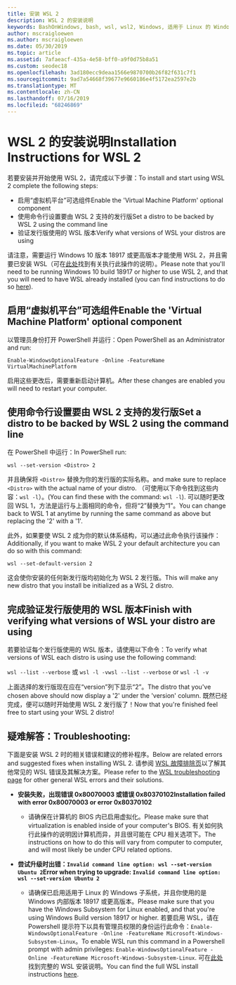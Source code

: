 ```yaml
---
title: 安装 WSL 2
description: WSL 2 的安装说明
keywords: BashOnWindows, bash, wsl, wsl2, Windows, 适用于 Linux 的 Windows 子系统, windowssubsystem, ubuntu, debian, suse, Windows 10, 安装
author: mscraigloewen
ms.author: mscraigloewen
ms.date: 05/30/2019
ms.topic: article
ms.assetid: 7afaeacf-435a-4e58-bff0-a9f0d75b8a51
ms.custom: seodec18
ms.openlocfilehash: 3ad180ecc9deaa1566e9870700b26f82f631c7f1
ms.sourcegitcommit: 9ad7a54668f39677e9660186e4f5172ea2597e2b
ms.translationtype: MT
ms.contentlocale: zh-CN
ms.lasthandoff: 07/16/2019
ms.locfileid: "68246869"
---
```

# <a name="installation-instructions-for-wsl-2"></a><span data-ttu-id="b7030-104">WSL 2 的安装说明</span><span class="sxs-lookup"><span data-stu-id="b7030-104">Installation Instructions for WSL 2</span></span>

<span data-ttu-id="b7030-105">若要安装并开始使用 WSL 2，请完成以下步骤：</span><span class="sxs-lookup"><span data-stu-id="b7030-105">To install and start using WSL 2 complete the following steps:</span></span>

- <span data-ttu-id="b7030-106">启用“虚拟机平台”可选组件</span><span class="sxs-lookup"><span data-stu-id="b7030-106">Enable the 'Virtual Machine Platform' optional component</span></span>
- <span data-ttu-id="b7030-107">使用命令行设置要由 WSL 2 支持的发行版</span><span class="sxs-lookup"><span data-stu-id="b7030-107">Set a distro to be backed by WSL 2 using the command line</span></span>
- <span data-ttu-id="b7030-108">验证发行版使用的 WSL 版本</span><span class="sxs-lookup"><span data-stu-id="b7030-108">Verify what versions of WSL your distros are using</span></span>

<span data-ttu-id="b7030-109">请注意，需要运行 Windows 10 版本 18917 或更高版本才能使用 WSL 2，并且需要已安装 WSL（可在[此处](./install-win10.md)找到有关执行此操作的说明）。</span><span class="sxs-lookup"><span data-stu-id="b7030-109">Please note that you'll need to be running Windows 10 build 18917 or higher to use WSL 2, and that you will need to have WSL already installed (you can find instructions to do so [here](./install-win10.md)).</span></span> 

## <a name="enable-the-virtual-machine-platform-optional-component"></a><span data-ttu-id="b7030-110">启用“虚拟机平台”可选组件</span><span class="sxs-lookup"><span data-stu-id="b7030-110">Enable the 'Virtual Machine Platform' optional component</span></span>

<span data-ttu-id="b7030-111">以管理员身份打开 PowerShell 并运行：</span><span class="sxs-lookup"><span data-stu-id="b7030-111">Open PowerShell as an Administrator and run:</span></span>

`Enable-WindowsOptionalFeature -Online -FeatureName VirtualMachinePlatform`

<span data-ttu-id="b7030-112">启用这些更改后，需要重新启动计算机。</span><span class="sxs-lookup"><span data-stu-id="b7030-112">After these changes are enabled you will need to restart your computer.</span></span>

## <a name="set-a-distro-to-be-backed-by-wsl-2-using-the-command-line"></a><span data-ttu-id="b7030-113">使用命令行设置要由 WSL 2 支持的发行版</span><span class="sxs-lookup"><span data-stu-id="b7030-113">Set a distro to be backed by WSL 2 using the command line</span></span>

<span data-ttu-id="b7030-114">在 PowerShell 中运行：</span><span class="sxs-lookup"><span data-stu-id="b7030-114">In PowerShell run:</span></span>

`wsl --set-version <Distro> 2`

<span data-ttu-id="b7030-115">并且确保将 `<Distro>` 替换为你的发行版的实际名称。</span><span class="sxs-lookup"><span data-stu-id="b7030-115">and make sure to replace `<Distro>` with the actual name of your distro.</span></span> <span data-ttu-id="b7030-116">（可使用以下命令找到这些内容：`wsl -l`）。</span><span class="sxs-lookup"><span data-stu-id="b7030-116">(You can find these with the command: `wsl -l`).</span></span> <span data-ttu-id="b7030-117">可以随时更改回 WSL 1，方法是运行与上面相同的命令，但将“2”替换为“1”。</span><span class="sxs-lookup"><span data-stu-id="b7030-117">You can change back to WSL 1 at anytime by running the same command as above but replacing the '2' with a '1'.</span></span>

<span data-ttu-id="b7030-118">此外，如果要使 WSL 2 成为你的默认体系结构，可以通过此命令执行该操作：</span><span class="sxs-lookup"><span data-stu-id="b7030-118">Additionally, if you want to make WSL 2 your default architecture you can do so with this command:</span></span>

`wsl --set-default-version 2`

<span data-ttu-id="b7030-119">这会使你安装的任何新发行版均初始化为 WSL 2 发行版。</span><span class="sxs-lookup"><span data-stu-id="b7030-119">This will make any new distro that you install be initialized as a WSL 2 distro.</span></span>

## <a name="finish-with-verifying-what-versions-of-wsl-your-distro-are-using"></a><span data-ttu-id="b7030-120">完成验证发行版使用的 WSL 版本</span><span class="sxs-lookup"><span data-stu-id="b7030-120">Finish with verifying what versions of WSL your distro are using</span></span>

<span data-ttu-id="b7030-121">若要验证每个发行版使用的 WSL 版本，请使用以下命令：</span><span class="sxs-lookup"><span data-stu-id="b7030-121">To verify what versions of WSL each distro is using use the following command:</span></span>

<span data-ttu-id="b7030-122">`wsl --list --verbose` 或 `wsl -l -v`</span><span class="sxs-lookup"><span data-stu-id="b7030-122">`wsl --list --verbose` or `wsl -l -v`</span></span>

<span data-ttu-id="b7030-123">上面选择的发行版现在应在“version”列下显示“2”。</span><span class="sxs-lookup"><span data-stu-id="b7030-123">The distro that you've chosen above should now display a '2' under the 'version' column.</span></span> <span data-ttu-id="b7030-124">既然已经完成，便可以随时开始使用 WSL 2 发行版了！</span><span class="sxs-lookup"><span data-stu-id="b7030-124">Now that you're finished feel free to start using your WSL 2 distro!</span></span> 

## <a name="troubleshooting"></a><span data-ttu-id="b7030-125">疑难解答：</span><span class="sxs-lookup"><span data-stu-id="b7030-125">Troubleshooting:</span></span> 

<span data-ttu-id="b7030-126">下面是安装 WSL 2 时的相关错误和建议的修补程序。</span><span class="sxs-lookup"><span data-stu-id="b7030-126">Below are related errors and suggested fixes when installing WSL 2.</span></span> <span data-ttu-id="b7030-127">请参阅 [WSL 故障排除页](troubleshooting.md)以了解其他常见的 WSL 错误及其解决方案。</span><span class="sxs-lookup"><span data-stu-id="b7030-127">Please refer to the [WSL troubleshooting page](troubleshooting.md) for other general WSL errors and their solutions.</span></span>

* <span data-ttu-id="b7030-128">**安装失败，出现错误 0x80070003 或错误 0x80370102**</span><span class="sxs-lookup"><span data-stu-id="b7030-128">**Installation failed with error 0x80070003 or error 0x80370102**</span></span>
    * <span data-ttu-id="b7030-129">请确保在计算机的 BIOS 内已启用虚拟化。</span><span class="sxs-lookup"><span data-stu-id="b7030-129">Please make sure that virtualization is enabled inside of your computer's BIOS.</span></span> <span data-ttu-id="b7030-130">有关如何执行此操作的说明因计算机而异，并且很可能在 CPU 相关选项下。</span><span class="sxs-lookup"><span data-stu-id="b7030-130">The instructions on how to do this will vary from computer to computer, and will most likely be under CPU related options.</span></span>
   
* <span data-ttu-id="b7030-131">**尝试升级时出错：`Invalid command line option: wsl --set-version Ubuntu 2`**</span><span class="sxs-lookup"><span data-stu-id="b7030-131">**Error when trying to upgrade: `Invalid command line option: wsl --set-version Ubuntu 2`**</span></span>
    * <span data-ttu-id="b7030-132">请确保已启用适用于 Linux 的 Windows 子系统，并且你使用的是 Windows 内部版本 18917 或更高版本。</span><span class="sxs-lookup"><span data-stu-id="b7030-132">Please make sure that you have the Windows Subsystem for Linux enabled, and that you're using Windows Build version 18917 or higher.</span></span> <span data-ttu-id="b7030-133">若要启用 WSL，请在 Powershell 提示符下以具有管理员权限的身份运行此命令：`Enable-WindowsOptionalFeature -Online -FeatureName Microsoft-Windows-Subsystem-Linux`。</span><span class="sxs-lookup"><span data-stu-id="b7030-133">To enable WSL run this command in a Powershell prompt with admin privileges: `Enable-WindowsOptionalFeature -Online -FeatureName Microsoft-Windows-Subsystem-Linux`.</span></span> <span data-ttu-id="b7030-134">可在[此处](./install-win10.md)找到完整的 WSL 安装说明。</span><span class="sxs-lookup"><span data-stu-id="b7030-134">You can find the full WSL install instructions [here](./install-win10.md).</span></span>